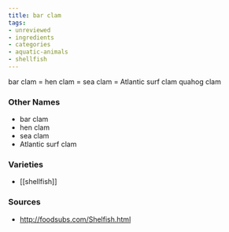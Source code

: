 ```yaml
---
title: bar clam
tags:
- unreviewed
- ingredients
- categories
- aquatic-animals
- shellfish
---
```

bar clam = hen clam = sea clam = Atlantic surf clam quahog clam

### Other Names

* bar clam
* hen clam
* sea clam
* Atlantic surf clam

### Varieties

* [[shellfish]]

### Sources
* http://foodsubs.com/Shelfish.html

